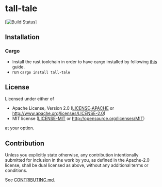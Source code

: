 # tall-tale

[![Build Status](https://github.com/imberny/tall-tale/workflows/rust/badge.svg)]

## Installation

### Cargo

* Install the rust toolchain in order to have cargo installed by following
  [this](https://www.rust-lang.org/tools/install) guide.
* run `cargo install tall-tale`

## License

Licensed under either of

 * Apache License, Version 2.0
   ([LICENSE-APACHE](LICENSE-APACHE) or http://www.apache.org/licenses/LICENSE-2.0)
 * MIT license
   ([LICENSE-MIT](LICENSE-MIT) or http://opensource.org/licenses/MIT)

at your option.

## Contribution

Unless you explicitly state otherwise, any contribution intentionally submitted
for inclusion in the work by you, as defined in the Apache-2.0 license, shall be
dual licensed as above, without any additional terms or conditions.

See [CONTRIBUTING.md](CONTRIBUTING.md).
